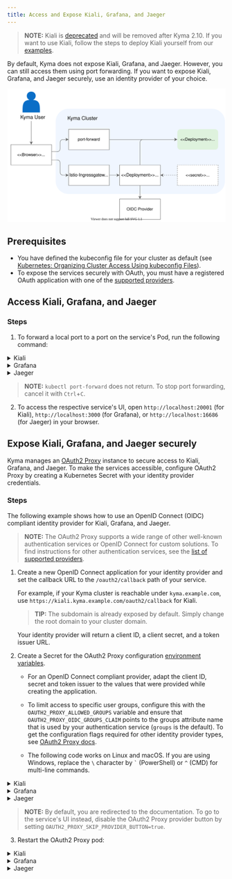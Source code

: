 ```yaml
---
title: Access and Expose Kiali, Grafana, and Jaeger
---
```


> **NOTE:** Kiali is [deprecated](https://kyma-project.io/blog/kiali-deprecation) and will be removed after Kyma 2.10. If you want to use Kiali, follow the steps to deploy Kiali yourself from our [examples](https://github.com/kyma-project/examples/blob/main/kiali/README.md).
 
By default, Kyma does not expose Kiali, Grafana, and Jaeger. However, you can still access them using port forwarding. If you want to expose Kiali, Grafana, and Jaeger securely, use an identity provider of your choice.

![Access services flow](./assets/obsv-access-services.svg)

## Prerequisites

- You have defined the kubeconfig file for your cluster as default (see [Kubernetes: Organizing Cluster Access Using kubeconfig Files](https://kubernetes.io/docs/concepts/configuration/organize-cluster-access-kubeconfig/)).
- To expose the services securely with OAuth, you must have a registered OAuth application with one of the [supported providers](https://oauth2-proxy.github.io/oauth2-proxy/docs/configuration/oauth_provider#github-auth-provider).

## Access Kiali, Grafana, and Jaeger

### Steps

1. To forward a local port to a port on the service's Pod, run the following command:

<div tabs>
  <details>
  <summary>
  Kiali
  </summary>

  ```bash
  kubectl -n kyma-system port-forward svc/kiali 20001:20001
  ```

  </details>
  <details>
  <summary>
  Grafana
  </summary>

  ```bash
  kubectl -n kyma-system port-forward svc/monitoring-grafana 3000:80
  ```

  </details>
  <details>
  <summary>
  Jaeger
  </summary>

  ```bash
  kubectl -n kyma-system port-forward svc/tracing-jaeger-query 16686:16686
  ```

  </details>
</div>

>**NOTE:** `kubectl port-forward` does not return. To stop port forwarding, cancel it with `Ctrl`+`C`.

2. To access the respective service's UI, open `http://localhost:20001` (for Kiali), `http://localhost:3000` (for Grafana), or `http://localhost:16686` (for Jaeger) in your browser.

## Expose Kiali, Grafana, and Jaeger securely

Kyma manages an [OAuth2 Proxy](https://oauth2-proxy.github.io/oauth2-proxy/) instance to secure access to Kiali, Grafana, and Jaeger. To make the services accessible, configure OAuth2 Proxy by creating a Kubernetes Secret with your identity provider credentials.

### Steps

The following example shows how to use an OpenID Connect (OIDC) compliant identity provider for Kiali, Grafana, and Jaeger.

>**NOTE:** The OAuth2 Proxy supports a wide range of other well-known authentication services or OpenID Connect for custom solutions. To find instructions for other authentication services, see the [list of supported providers](https://oauth2-proxy.github.io/oauth2-proxy/docs/configuration/oauth_provider).

1. Create a new OpenID Connect application for your identity provider and set the callback URL to the `/oauth2/callback` path of your service.
   
   For example, if your Kyma cluster is reachable under `kyma.example.com`, use `https://kiali.kyma.example.com/oauth2/callback` for Kiali.
   
   > **TIP:** The subdomain is already exposed by default. Simply change the root domain to your cluster domain.
   
   Your identity provider will return a client ID, a client secret, and a token issuer URL.

2. Create a Secret for the OAuth2 Proxy configuration [environment variables](https://oauth2-proxy.github.io/oauth2-proxy/docs/configuration/overview/#environment-variables).

   - For an OpenID Connect compliant provider, adapt the client ID, secret and token issuer to the values that were provided while creating the application.

   - To limit access to specific user groups, configure this with the `OAUTH2_PROXY_ALLOWED_GROUPS` variable and ensure that `OAUTH2_PROXY_OIDC_GROUPS_CLAIM` points to the groups attribute name that is used by your authentication service (`groups` is the default). To get the configuration flags required for other identity provider types, see [OAuth2 Proxy docs](https://oauth2-proxy.github.io/oauth2-proxy/docs/configuration/oauth_provider/).

   - The following code works on Linux and macOS. If you are using Windows, replace the `` \ `` character by `` ` `` (PowerShell) or `` ^ `` (CMD) for multi-line commands.

<div tabs>
  <details>
  <summary>
  Kiali
  </summary>

  ```bash
  kubectl -n kyma-system create secret generic kiali-auth-proxy-user \
    --from-literal="OAUTH2_PROXY_CLIENT_ID=<my-client-id>" \
    --from-literal="OAUTH2_PROXY_CLIENT_SECRET=<my-client-secret>" \
    --from-literal="OAUTH2_PROXY_OIDC_ISSUER_URL=<my-token-issuer>" \
    --from-literal="OAUTH2_PROXY_PROVIDER=oidc" \
    --from-literal="OAUTH2_PROXY_SCOPE=openid email" \
    --from-literal="OAUTH2_PROXY_ALLOWED_GROUPS=<my-groups>" \
    --from-literal="OAUTH2_PROXY_SKIP_PROVIDER_BUTTON=true"
  ```

  </details>
  <details>
  <summary>
  Grafana
  </summary>

  ```bash
  kubectl -n kyma-system create secret generic monitoring-auth-proxy-grafana-user \
    --from-literal="OAUTH2_PROXY_CLIENT_ID=<my-client-id>" \
    --from-literal="OAUTH2_PROXY_CLIENT_SECRET=<my-client-secret>" \
    --from-literal="OAUTH2_PROXY_OIDC_ISSUER_URL=<my-token-issuer>" \
    --from-literal="OAUTH2_PROXY_PROVIDER=oidc" \
    --from-literal="OAUTH2_PROXY_SCOPE=openid email" \
    --from-literal="OAUTH2_PROXY_ALLOWED_GROUPS=<my-groups>" \
    --from-literal="OAUTH2_PROXY_SKIP_PROVIDER_BUTTON=true"
  ```

  </details>
  <details>
  <summary>
  Jaeger
  </summary>

  ```bash
  kubectl -n kyma-system create secret generic tracing-auth-proxy-user \
    --from-literal="OAUTH2_PROXY_CLIENT_ID=<my-client-id>" \
    --from-literal="OAUTH2_PROXY_CLIENT_SECRET=<my-client-secret>" \
    --from-literal="OAUTH2_PROXY_OIDC_ISSUER_URL=<my-token-issuer>" \
    --from-literal="OAUTH2_PROXY_PROVIDER=oidc" \
    --from-literal="OAUTH2_PROXY_SCOPE=openid email" \
    --from-literal="OAUTH2_PROXY_ALLOWED_GROUPS=<my-groups>" \
    --from-literal="OAUTH2_PROXY_SKIP_PROVIDER_BUTTON=true"
  ```

  </details>
</div>

>**NOTE:** By default, you are redirected to the documentation. To go to the service's UI instead, disable the OAuth2 Proxy provider button by setting `OAUTH2_PROXY_SKIP_PROVIDER_BUTTON=true`.

3. Restart the OAuth2 Proxy pod:

<div tabs>
  <details>
  <summary>
  Kiali
  </summary>

  ```bash
  kubectl -n kyma-system rollout restart deployment kiali-auth-proxy
  ```

  </details>
  <details>
  <summary>
  Grafana
  </summary>

  ```bash
  kubectl -n kyma-system rollout restart deployment monitoring-auth-proxy-grafana
  ```

  </details>
  <details>
  <summary>
  Jaeger
  </summary>

  ```bash
  kubectl -n kyma-system rollout restart deployment tracing-auth-proxy
  ```

  </details>
</div>
